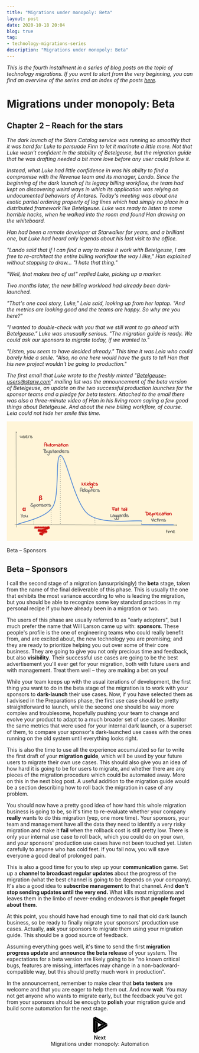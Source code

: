 ```yaml
---
title: "Migrations under monopoly: Beta"
layout: post
date: 2020-10-18 20:04
blog: true
tag:
- technology-migrations-series
description: "Migrations under monopoly: Beta"
---
```


_This is the fourth installment in a series of blog posts on the topic of technology migrations. If you want to start from the very beginning, you can find an overview of the series and an index of the posts [here](http://poros.github.io/the-technology-migrations-series/)._

# Migrations under monopoly: Beta

## Chapter 2 – Reach for the stars

_The dark launch of the Stars Catalog service was running so smoothly that it was hard for Luke to persuade Finn to let it marinate a little more. Not that Luke wasn't confident in the stability of Betelgeuse, but the migration guide that he was drafting needed a bit more love before any user could follow it._

_Instead, what Luke had little confidence in was his ability to find a compromise with the Revenue team and its manager, Lando. Since the beginning of the dark launch of its legacy billing workflow, the team had kept on discovering weird ways in which its application was relying on undocumented behaviors of Antares. Today's meeting was about one exotic partial ordering property of log lines which had simply no place in a distributed framework like Betelgeuse. Luke was ready to listen to some horrible hacks, when he walked into the room and found Han drawing on the whiteboard._

_Han had been a remote developer at Starwalker for years, and a brilliant one, but Luke had heard only legends about his last visit to the office._

_"Lando said that if I can find a way to make it work with Betelgeuse, I am free to re-architect the entire billing workflow the way I like," Han explained without stopping to draw… "I hate that thing."_

_"Well, that makes two of us!" replied Luke, picking up a marker._

_Two months later, the new billing workload had already been dark-launched._

_"That's one cool story, Luke," Leia said, looking up from her laptop. "And the metrics are looking good and the teams are happy. So why are you here?"_

_"I wanted to double-check with you that we still want to go ahead with Betelgeuse." Luke was unusually serious. "The migration guide is ready. We could ask our sponsors to migrate today, if we wanted to."_

_"Listen, you seem to have decided already." This time it was Leia who could barely hide a smile. "Also, no one here would have the guts to tell Han that his new project wouldn't be going to production."_

_The first email that Luke wrote to the freshly minted "Betelgeuse-users@starw.com" mailing list was the announcement of the beta version of Betelgeuse, an update on the two successful production launches for the sponsor teams and a pledge for beta testers. Attached to the email there was also a three-minute video of Han in his living room saying a few good things about Betelgeuse. And about the new billing workflow, of course. Leia could not hide her smile this time._

![Beta](/assets/images/migrations_under_monopoly_2.png)
<figcaption class="caption">Beta – Sponsors</figcaption>

## Beta – Sponsors

I call the second stage of a migration (unsurprisingly) the **beta** stage, taken from the name of the final deliverable of this phase. This is usually the one that exhibits the most variance according to who is leading the migration, but you should be able to recognize some key standard practices in my personal recipe if you have already been in a migration or two.

The users of this phase are usually referred to as "early adopters", but I much prefer the name that Will Larson came up with: **sponsors**. These people's profile is the one of engineering teams who could really benefit from, and are excited about, the new technology you are promising; and they are ready to prioritize helping you out over some of their core business. They are going to give you not only precious time and feedback, but also **visibility**. Their successful use cases are going to be the best advertisement you'll ever get for your migration, both with future users and with management. Treat them well – they are making a bet on you!

While your team keeps up with the usual iterations of development, the first thing you want to do in the beta stage of the migration is to work with your sponsors to **dark-launch** their use cases. Now, if you have selected them as I advised in the Preparations phase, the first use case should be pretty straightforward to launch, while the second one should be way more complex and troublesome, hopefully pushing your team to change and evolve your product to adapt to a much broader set of use cases. Monitor the same metrics that were used for your internal dark launch, or a superset of them, to compare your sponsor's dark-launched use cases with the ones running on the old system until everything looks right.

This is also the time to use all the experience accumulated so far to write the first draft of your **migration guide**, which will be used by your future users to migrate their own use cases. This should also give you an idea of how hard it is going to be for users to migrate, and whether there are any pieces of the migration procedure which could be automated away. More on this in the next blog post. A useful addition to the migration guide would be a section describing how to roll back the migration in case of any problem.

You should now have a pretty good idea of how hard this whole migration business is going to be, so it's time to re-evaluate whether your company **really** wants to do this migration (yep, one more time). Your sponsors, your team and management have all the data they need to identify a very risky migration and make it **fail** when the rollback cost is still pretty low. There is only your internal use case to roll back, which you could do on your own, and your sponsors' production use cases have not been touched yet. Listen carefully to anyone who has cold feet. If you fail now, you will save everyone a good deal of prolonged pain.

This is also a good time for you to step up your **communication** game. Set up a **channel to broadcast regular updates** about the progress of the migration (what the best channel is going to be depends on your company). It's also a good idea to **subscribe management** to that channel. And **don't stop sending updates until the very end.** What kills most migrations and leaves them in the limbo of never-ending endeavors is that **people forget about them**.

At this point, you should have had enough time to nail that old dark launch business, so be ready to finally migrate your sponsors' production use cases. Actually, **ask** your sponsors to migrate them using your migration guide. This should be a good source of feedback.

Assuming everything goes well, it's time to send the first **migration progress update** and **announce the beta release** of your system. The expectations for a beta version are likely going to be "no known critical bugs, features are missing, interfaces may change in a non-backward-compatible way, but this should pretty much work in production".

In the announcement, remember to make clear that **beta testers** are welcome and that you are eager to help them out. And now **wait**. You may not get anyone who wants to migrate early, but the feedback you've got from your sponsors should be enough to **polish** your migration guide and build some automation for the next stage.

<div align="center">
<a href="http://poros.github.io/mum-automation/">
<img src="/assets/images/next.png" alt="Next">
</a>
<b><figcaption class="caption">Next</figcaption></b>
<figcaption class="caption">Migrations under monopoly: Automation</figcaption>
</div>

